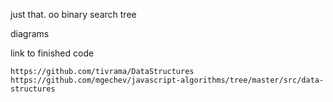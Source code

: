 just that.  oo binary search tree  
  
diagrams  
  
link to finished code  

	https://github.com/tivrama/DataStructures
	https://github.com/mgechev/javascript-algorithms/tree/master/src/data-structures